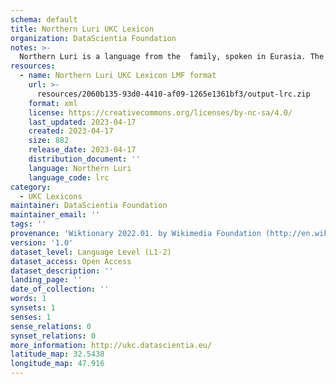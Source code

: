 ```yaml
---
schema: default
title: Northern Luri UKC Lexicon
organization: DataScientia Foundation
notes: >-
  Northern Luri is a language from the  family, spoken in Eurasia. The UKC Lexicon of Northern Luri is represented as a lexico-semantic network. It consists of words, word senses, synsets, as well as sense-level and synset-level relationships.
resources:
  - name: Northern Luri UKC Lexicon LMF format
    url: >-
      resources/2060b135-93d0-4410-af09-1265e1361bf3/output-lrc.zip
    format: xml
    license: https://creativecommons.org/licenses/by-nc-sa/4.0/
    last_updated: 2023-04-17
    created: 2023-04-17
    size: 882
    release_date: 2023-04-17
    distribution_document: ''
    language: Northern Luri
    language_code: lrc
category:
  - UKC Lexicons
maintainer: DataScientia Foundation
maintainer_email: ''
tags: ''
provenance: 'Wiktionary 2022.01. by Wikimedia Foundation (http://en.wiktionary.org); Princeton WordNet 2.1 by Princeton University (https://wordnet.princeton.edu)'
version: '1.0'
dataset_level: Language Level (L1-2)
dataset_access: Open Access
dataset_description: ''
landing_page: ''
date_of_collection: ''
words: 1
synsets: 1
senses: 1
sense_relations: 0
synset_relations: 0
more_information: http://ukc.datascientia.eu/
latitude_map: 32.5438
longitude_map: 47.916
---
```

